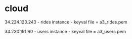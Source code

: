 # cloud
34.224.123.243 - rides instance - keyval file = a3_rides.pem <br/>

34.230.191.90 - users instance - keyval file = a3_users.pem <br/>
